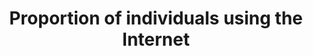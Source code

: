 ---
actual_indicator_available: Proportion of individuals using the Internet
actual_indicator_available_description: Proportion of individuals using the Internet,
  age 3 and over
comments_and_limitations: The next CPS Computer and Internet Use Supplement is scheduled
  for 2017-11.
computation_units: Proportion
data_non_statistical: false
date_metadata_updated: '2017-10-03'
date_of_national_source_publication: October 2016
disaggregation_categories: Available by age group, employment status, income (2010
  forward), education, sex, race and Hispanic origin, disability status (2009 forward),
  metropolitan status, and whether school-aged child in household
disaggregation_geography: National and by state
goal_meta_link: http://unstats.un.org/sdgs/files/metadata-compilation/Metadata-Goal-17.pdf
graph: longitudinal
graph_title: Proportion of US individuals using the Internet (age 3 and over)
graph_type: line
has_metadata: true
indicator: 17.8.1
indicator_definition: This indicator is defined as the proportion of individuals who
  used the Internet from any location in the last three months. The Internet is a
  worldwide public computer network. It provides access to a number of communication
  services including the World Wide Web and carries e-mail, news, entertainment and
  data files, irrespective of the device used (not assumed to be only via a computer
  _ it may also be by mobile telephone, tablet, PDA, games machine, digital TV etc.).
  Access can be via a fixed or mobile network. For countries that collect data on
  this indicator through an official survey, this indicator is calculated by dividing
  the total number of in-scope individuals using the Internet (from any location)
  in the last 3 months by the total number of in-scope individuals. For countries
  that have not carried out an official survey, data are estimated (by ITU) based
  on the number of Internet subscriptions and other socioeconomic indicators such
  as for example GNI per capita, and on the time series data of the indicator.
indicator_name: Proportion of individuals using the Internet
indicator_sort_order: 17-08-01
indicator_variable: prop_indiv_using_internet
international_and_national_references: NA
layout: indicator
national_geographical_coverage: United States
periodicity: Annual or biennial
permalink: /17-8-1/
published: true
rationale_interpretation: "The Internet has become an increasingly important tool\
  \ to access public information, which is a relevant means to protect fundamental\
  \ freedoms. The number of Internet users has increased substantially over the last\
  \ decade and access to the Internet has changed the way people live, communicate,\
  \ work and do business. Internet uptake is a key indicator tracked by policy makers\
  \ and others to measure the development of the information society and the growth\
  \ of Internet content ' including user-generated content ' provides access to increasing\
  \ amounts of information and services. \nDespite growth in networks, services and\
  \ applications, information and communication technology (ICT) access and use is\
  \ still far from equally distributed, and many people cannot yet benefit from the\
  \ potential of the Internet. This indicator highlights the importance of Internet\
  \ use as a development enabler and helps to measure the digital divide, which, if\
  \ not properly addressed, will aggravate inequalities in all development domains.\
  \ Classificatory variables for individuals using the Internet ' such as age, sex,\
  \ education level or labour force status ' can help identify digital divides in\
  \ individuals using the Internet. This information can contribute to the design\
  \ of targeted policies to overcome those divides. \nThe proportion of individuals\
  \ using the Internet is an established indicator and also one of the three ICT-related\
  \ Millennium Development Goal (MDG) indicators (for Target 8F). It is part of the\
  \ Partnership on Measuring ICT for Development's Core List of Indicators, which\
  \ has been endorsed by the UN Statistical Commission (last time in 2014). It is\
  \ also included in the ITU ICT Development Index, and thus considered a key metric\
  \ for international comparisons of ICT developments."
reporting_status: complete
sdg_goal: 17
source_active_1: true
source_agency_staff_email_1: jamie.lewis-owen@census.gov
source_agency_staff_name_1: Jamie Lewis
source_agency_survey_dataset_1: U.S. Census Bureau, Current Population Survey Internet
  Use Supplements
source_notes_1: null
source_title_1: null
source_url_1: 'Web source: NTIA Digital Nation Data Explorer https://www.ntia.doc.gov/data/digital-nation-data-explorer'
target: Fully operationalize the technology bank and science, technology and innovation
  capacity-building mechanism for least developed countries by 2017 and enhance the
  use of enabling technology, in particular information and communications technology.
target_id: '17.8'
time_period: The 2015 questionnaire asked about Internet use during the past 6 months.
  Earlier questionnaires did not specify a reference period.
title: Proportion of individuals using the Internet
un_custodial_agency: ITU
un_designated_tier: '1'
us_method_of_computation: 'Data are derived from the 1) Computer and Internet Use
  and 2) School Enrollment and Internet Use Supplements of the Current Population
  Survey (CPS). The Census Bureau and Bureau of Labor Statistics jointly sponsor the
  CPS. The Census Bureau and National Center for Education Statistics jointly sponsored
  the 2003, 2007, and 2009-2010 supplements. The National Telecommunications and Information
  Administration sponsored the 2011-2013 and 2015 supplements. Data are collected
  by the Census Bureau. Individuals using the Internet: Persons age 3 and over who
  use the Internet from any location. Metadata sources: http://www.census.gov/programs-surveys/cps/technical-documentation/complete.html'
variable_description: null
variable_notes: null
---